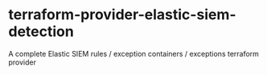 # terraform-provider-elastic-siem-detection
A complete Elastic SIEM rules / exception containers / exceptions terraform provider
